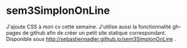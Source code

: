 # sem3SimplonOnLine


J'ajoute CSS à mon cv cette semaine. J'utilise aussi la fonctionnalité gh-pages de github afin de créer un petit site statique correspondant. Disponible sous http://sebastiennadler.github.io/sem3SimplonOnLine .
